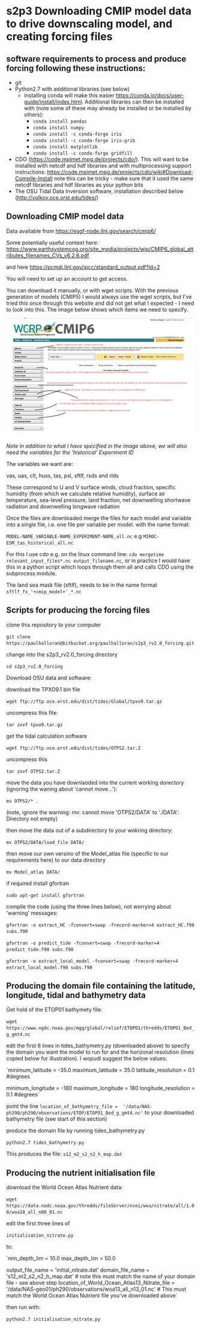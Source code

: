 # s2p3 Downloading CMIP model data to drive downscaling model, and creating forcing files

## software requirements to process and produce forcing following these instructions:
* git
* Python2.7 with additional libraries (see below)
  * installing conda will make this easier https://conda.io/docs/user-guide/install/index.html. Additional libraries can then be installed with (note some of these may already be installed or be installed by others):
    * `conda install pandas`
    * `conda install numpy`
    * `conda install -c conda-forge iris`
    * `conda install -c conda-forge iris-grib`
    * `conda install matplotlib`
    * `conda install -c conda-forge gridfill`
* CDO (https://code.mpimet.mpg.de/projects/cdo/). This will want to be installed with netcdf and hdf libraries and with multiprocessing support
instructions: https://code.mpimet.mpg.de/projects/cdo/wiki#Download-Compile-Install note this can be tricky - make sure that it used the same netcdf libraries and hdf libraries as your python bits
* The OSU Tidal Data Inversion software, installation described below (http://volkov.oce.orst.edu/tides/)

## Downloading CMIP model data

Data available from https://esgf-node.llnl.gov/search/cmip6/

Some potentially useful context here: https://www.earthsystemcog.org/site_media/projects/wip/CMIP6_global_attributes_filenames_CVs_v6.2.6.pdf

and here https://pcmdi.llnl.gov/ipcc/standard_output.pdf?id=2

You will need to set up an account to get access.

You can download it manually, or with wget scripts. With the previous generation of models (CMIP5) I would always use the wget scripts, but I've tried this once through this website and did not get what I expected - I need to look into this. The image below shows which items we need to specify.

![Image of CMIP5 data access](https://github.com/PaulHalloran/s2p3/raw/master/readme_files/cmip6_stuff.jpg)

*Note in addition to what I have specified in the image above, we will also need the variables for the 'historical' Experiment ID*

The variables we want are:

vas, uas, clt, huss, tas, psl, sftlf, rsds and rlds

These correspond to U and V surface winds, cloud fraction, specific humidity (from which we calculate relative humidity), surface air temperature, sea-level pressure, land fraction, net downwelling shortwave radiation and downwelling longwave radiation

Once the files are downloaded merge the files for each model and variable into a single file, i.e. one file per variable per model. with the name format:

 `MODEL-NAME_VARIABLE-NAME_EXPERIMENT-NAME_all.nc` e.g `MIROC-ESM_tas_historical_all.nc`

For this I use cdo e.g. on the linux command line: `cdo mergetime relevant_input_files*.nc output_filename.nc`, or in practice I would have this in a python script which loops through them all and calls CDO using the subprocess module.

The land sea mask file (sftlf), needs to be in the name format `sftlf_fx_'+cmip_model+'_*.nc`

## Scripts for producing the forcing files

clone this repository to your computer

`git clone https://paulhalloran@bitbucket.org/paulhalloran/s2p3_rv2.0_forcing.git`

change into the s2p3_rv2.0_forcing directory

`cd s2p3_rv2.0_forcing`

Download OSU data and software:

download the TPXO9.1 bin file

`wget ftp://ftp.oce.orst.edu/dist/tides/Global/tpxo9.tar.gz`

uncompress this file:

`tar zxvf tpxo9.tar.gz`

get the tidal calculation software

`wget ftp://ftp.oce.orst.edu/dist/tides/OTPS2.tar.Z`

uncompress this

`tar zxvf OTPS2.tar.Z`

move the data you have downlaoded into the current working dorectory (ignoring the waning about 'cannot move...'):

`mv OTPS2/* .`

(note, ignore the warning: mv: cannot move 'OTPS2/DATA' to './DATA': Directory not empty)

then move the data out of a subdirectory to your wokring directory:

`mv OTPS2/DATA/load_file DATA/`

then move our own versino of the Model_atlas file (specific to our requirements here) to our data directory

`mv Model_atlas DATA/`

if required install gfortran

`sudo apt-get install gfortran`

compile the code (using the three lines below), not worrying about 'warning' messages:

`gfortran -o extract_HC -fconvert=swap -frecord-marker=4 extract_HC.f90 subs.f90`

`gfortran -o predict_tide -fconvert=swap -frecord-marker=4 predict_tide.f90 subs.f90`

`gfortran -o extract_local_model -fconvert=swap -frecord-marker=4 extract_local_model.f90 subs.f90`

## Producing the domain file containing the latitude, longitude, tidal and bathymetry data

Get hold of the ETOP01 bathymety file:

`wget https://www.ngdc.noaa.gov/mgg/global/relief/ETOPO1/thredds/ETOPO1_Bed_g_gmt4.nc`

edit the first 6 lines in tides_bathymetry.py (downloaded above) to specify the domain you want the model to run for and the horizonal resolution (lines copied below for illustration). I wopudl suggest the below values:

`minimum_latitude = -35.0
maximum_latitude = 35.0
latitude_resolution = 0.1 #degrees

minimum_longitude = -180
maximum_longitude = 180
longitude_resolution = 0.1 #degrees`

point the line `location_of_bathymetry_file =  '/data/NAS-ph290/ph290/observations/ETOP/ETOPO1_Bed_g_gmt4.nc'` to your downloaded bathymetry file (see start of this section)

produce the domain file by running tides_bathymetry.py

`python2.7 tides_bathymetry.py`

This produces the file: `s12_m2_s2_n2_h_map.dat`

## Producing the nutrient initialisation file

download the World Ocean Atlas Nutrient data:

`wget https://data.nodc.noaa.gov/thredds/fileServer/ncei/woa/nitrate/all/1.00/woa18_all_n00_01.nc`

edit the first three lines of

`initialisation_nitrate.py`

to:

`min_depth_lim = 10.0
max_depth_lim = 50.0

output_file_name = 'initial_nitrate.dat'
domain_file_name = 's12_m2_s2_n2_h_map.dat' # note this must match the name of your domain file - see above step
location_of_World_Ocean_Atlas13_Nitrate_file =  '/data/NAS-geo01/ph290/observations/woa13_all_n13_01.nc' # This must match the World Ocean Atlas Nutrient file you've downloaded above`

then run with:

`python2.7 initialisation_nitrate.py`
